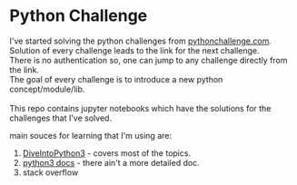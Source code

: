 # Python Challenge

I've started solving the python challenges from [pythonchallenge.com](http://www.pythonchallenge.com/).<br/>
Solution of every challenge leads to the link for the next challenge.<br/>
There is no authentication so, one can jump to any challenge directly from the link. <br/>
The goal of every challenge is to introduce a new python concept/module/lib.<br/>
<br/>
This repo contains jupyter notebooks which have the solutions for the challenges that I've solved.<br/>

main souces for learning that I'm using are:
1. [DiveIntoPython3](http://www.diveintopython3.net/) - covers most of the topics.
2. [python3 docs](https://docs.python.org/3/library/) - there ain't a more detailed doc.
3. stack overflow
